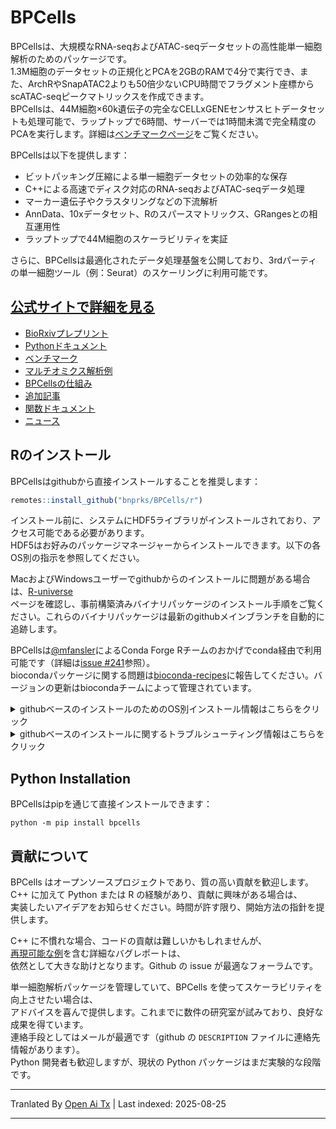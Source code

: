 # BPCells

BPCellsは、大規模なRNA-seqおよびATAC-seqデータセットの高性能単一細胞解析のためのパッケージです。  
1.3M細胞のデータセットの正規化とPCAを2GBのRAMで4分で実行でき、また、ArchRやSnapATAC2よりも50倍少ないCPU時間でフラグメント座標からscATAC-seqピークマトリックスを作成できます。  
BPCellsは、44M細胞×60k遺伝子の完全なCELLxGENEセンサスヒトデータセットも処理可能で、ラップトップで6時間、サーバーでは1時間未満で完全精度のPCAを実行します。詳細は[ベンチマークページ](https://bnprks.github.io/BPCells/articles/web-only/benchmarks.html)をご覧ください。

BPCellsは以下を提供します：

  - ビットパッキング圧縮による単一細胞データセットの効率的な保存
  - C++による高速でディスク対応のRNA-seqおよびATAC-seqデータ処理
  - マーカー遺伝子やクラスタリングなどの下流解析
  - AnnData、10xデータセット、Rのスパースマトリックス、GRangesとの相互運用性
  - ラップトップで44M細胞のスケーラビリティを実証

さらに、BPCellsは最適化されたデータ処理基盤を公開しており、3rdパーティの単一細胞ツール（例：Seurat）のスケーリングに利用可能です。

## [公式サイトで詳細を見る](https://bnprks.github.io/BPCells/)

- [BioRxivプレプリント](https://www.biorxiv.org/content/10.1101/2025.03.27.645853v1)  
- [Pythonドキュメント](https://bnprks.github.io/BPCells/python/index.html)  
- [ベンチマーク](https://bnprks.github.io/BPCells/articles/web-only/benchmarks.html)  
- [マルチオミクス解析例](https://bnprks.github.io/BPCells/articles/pbmc3k.html)  
- [BPCellsの仕組み](https://bnprks.github.io/BPCells/articles/web-only/how-it-works.html)  
- [追加記事](https://bnprks.github.io/BPCells/articles/index.html)  
- [関数ドキュメント](https://bnprks.github.io/BPCells/reference/index.html)  
- [ニュース](https://bnprks.github.io/BPCells/news/index.html)  

## Rのインストール  
BPCellsはgithubから直接インストールすることを推奨します：

```R
remotes::install_github("bnprks/BPCells/r")
```
インストール前に、システムにHDF5ライブラリがインストールされており、アクセス可能である必要があります。  
HDF5はお好みのパッケージマネージャーからインストールできます。以下の各OS別の指示を参照してください。  

MacおよびWindowsユーザーでgithubからのインストールに問題がある場合は、[R-universe](https://bnprks.r-universe.dev/BPCells)  
ページを確認し、事前構築済みバイナリパッケージのインストール手順をご覧ください。これらのバイナリパッケージは最新のgithubメインブランチを自動的に追跡します。  

BPCellsは[@mfansler](https://github.com/mfansler)によるConda Forge Rチームのおかげでconda経由で利用可能です（詳細は[issue #241](https://github.com/bnprks/BPCells/issues/241)参照）。  
biocondaパッケージに関する問題は[bioconda-recipes](https://github.com/bioconda/bioconda-recipes/)に報告してください。バージョンの更新はbiocondaチームによって管理されています。  

<details>  
<summary>githubベースのインストールのためのOS別インストール情報はこちらをクリック</summary>  
<div>  

### Linux  
LinuxではHDF5依存関係の取得は通常かなり簡単です  

- apt: `sudo apt-get install libhdf5-dev`  
- yum: `sudo yum install hdf5-devel`  
- conda: `conda install -c conda-forge hdf5`  
  - 注意: Linuxユーザーは可能であればディストリビューションのパッケージマネージャ（例: `apt` や `yum`）を優先すべきです。  
    これにより若干信頼性の高いインストール体験が得られるようです。  

### Windows  
WindowsでRパッケージをソースからコンパイルするには、[R tools for Windows](https://cran.r-project.org/bin/windows/Rtools/)のインストールが必要です。詳細は[Issue #9](https://github.com/bnprks/BPCells/issues/9)を参照してください。  

### MacOS  
MacOSではhomebrew経由でHDF5をインストールするのが最も信頼できる方法のようです：`brew install hdf5`。  

**Mac特有のトラブルシューティング**:  

- **ARM CPU搭載Mac**: よくあるエラーはARMベースのHDF5をインストールしているのに、  
  Rはx86ベースのものを使っている場合です。これによりBPCellsがインストール時にHDF5へアクセスしようとした際にエラーが発生します。  
    - `sessionInfo()`を実行してRのインストールを確認し、「Platform」にARMかx86が記載されているかを確認してください。  
    - 最も簡単な方法はARM版Rを使うことです。homebrewはデフォルトでARM版のhdf5をインストールします。  
    - x86版のhomebrewをインストールしてx86版hdf5にアクセスすることも[可能](https://codetinkering.com/switch-homebrew-arm-x86/)ですが、少し複雑です。  
- **古いMac（10.14 Mojave以前）**: 古いMacのデフォルトコンパイラは必要なC++17のfilesystem機能をサポートしていません。詳細は[issue #3](https://github.com/bnprks/BPCells/issues/3#issuecomment-1375238635)を参照してください。




  tips getting a newer compiler set up via homebrew.

### Supported compilers
ほとんどの場合、すでに適切なコンパイラをお持ちでしょう。BPCellsは
gcc >=9.1、またはclang >= 9.0を推奨します。
これは2018年末以降のバージョンに対応しています。
古いバージョンでも基本的なC++17サポートがあれば
動作する場合がありますが、公式にはサポートされていません。

</div>
</details>
<details>
<summary>githubベースのインストールに関するトラブルシューティング情報はこちらをクリック</summary>

### 一般的なインストールのトラブルシューティング
BPCellsはコンパイル中に問題の診断を助けるために有益なエラーメッセージを表示しようとします。より
詳細な情報を得るには、`remotes::install_github("bnprks/BPCells/r")`の前に`Sys.setenv(BPCELLS_DEBUG_INSTALL="true")`を実行してください。それでも問題が解決しない場合は、その詳細なインストールログを[折りたたみセクション](https://docs.github.com/en/get-started/writing-on-github/working-with-advanced-formatting/organizing-information-with-collapsed-sections)で添えてGithubのissueを作成してください。

</details>

## Python Installation

BPCellsはpipを通じて直接インストールできます：


```shell
python -m pip install bpcells
```
## 貢献について
BPCells はオープンソースプロジェクトであり、質の高い貢献を歓迎します。  
C++ に加えて Python または R の経験があり、貢献に興味がある場合は、  
実装したいアイデアをお知らせください。時間が許す限り、開始方法の指針を提供します。  

C++ に不慣れな場合、コードの貢献は難しいかもしれませんが、  
[再現可能な例](https://reprex.tidyverse.org/articles/reprex-dos-and-donts.html)を含む詳細なバグレポートは、  
依然として大きな助けとなります。Github の issue が最適なフォーラムです。  

単一細胞解析パッケージを管理していて、BPCells を使ってスケーラビリティを向上させたい場合は、  
アドバイスを喜んで提供します。これまでに数件の研究室が試みており、良好な成果を得ています。  
連絡手段としてはメールが最適です（github の `DESCRIPTION` ファイルに連絡先情報があります）。  
Python 開発者も歓迎しますが、現状の Python パッケージはまだ実験的な段階です。





---

Tranlated By [Open Ai Tx](https://github.com/OpenAiTx/OpenAiTx) | Last indexed: 2025-08-25

---